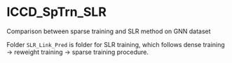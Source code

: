 # ICCD_SpTrn_SLR
Comparison between sparse training and SLR method on GNN dataset

Folder `SLR_Link_Pred` is folder for SLR training, which follows dense training -> reweight training -> sparse training procedure. 
